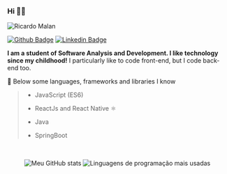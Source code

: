 ### Hi 👋🏾

<!--
**ricardomalan/ricardomalan** is a ✨ _special_ ✨ repository because its `README.md` (this file) appears on your GitHub profile.
-->

<p align="left"> <img src="https://komarev.com/ghpvc/?username=ricardomalan&color=red" alt="Ricardo Malan" /> </p>

[![Github Badge](https://img.shields.io/badge/-Github-000?style=flat-square&logo=Github&logoColor=white&link=https://github.com/ricardomalan)](https://github.com/ricardomalan)
[![Linkedin Badge](https://img.shields.io/badge/-LinkedIn-blue?style=flat-square&logo=Linkedin&logoColor=white&link=https://www.linkedin.com/in/ricardo-malan-jesus-costa-6b1b51143/)](https://www.linkedin.com/in/ricardo-malan-jesus-costa-6b1b51143/)

**I am a student of Software Analysis and Development. I like technology since my childhood!**
I particularly like to code front-end, but I code back-end too.

🚀 Below some languages, frameworks and libraries I know

> - JavaScript (ES6)
 >
> - ReactJs and React Native ⚛️
 >
> - Java
 >
> - SpringBoot
 >
 
<br>

<!-- API | MYGITHUB -->
<p align="center">
    <img  align="center" src="https://github-readme-stats.vercel.app/api?username=ricardomalan&show_icons=true&custom_title=👨🏿%E2%80%8D💻%20Ricardo%20Malan%27s%20GitHub%20Stats&title_color=FFA500&text_color=FFF&icon_color=FF8C00&bg_color=000&hide_border=false&count_private=true&hide=issues" alt="Meu GitHub stats"/> 
    <img  align="center" src="https://github-readme-stats.vercel.app/api/top-langs/?username=ricardomalan&custom_title=💻%20Most%20Used%20Languages&title_color=FFA500&text_color=FFF&bg_color=000&hide_border=false&line_height=9&layout=compact" alt="Linguagens de programação mais usadas"/>
</p>
